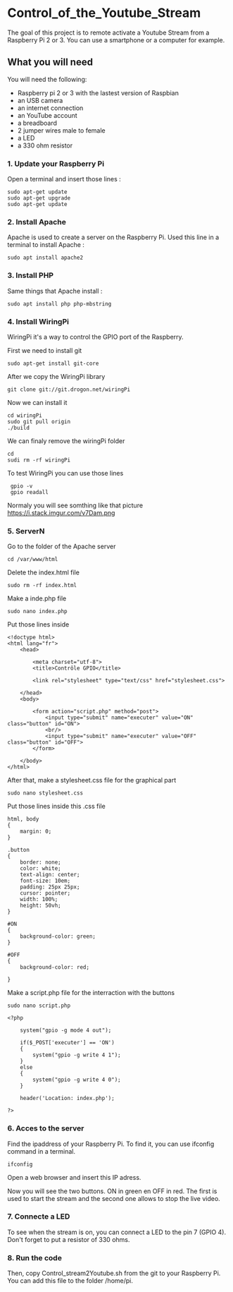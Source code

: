 # Control_of_the_Youtube_Stream

The goal of this project is to remote activate a Youtube Stream from a Raspberry Pi 2 or 3. You can use a smartphone or a computer for example.


## What you will need 

You will need the following: 

- Raspberry pi 2 or 3 with the lastest version of Raspbian
- an USB camera
- an internet connection
- an YouTube account
- a breadboard
- 2 jumper wires male to female 
- a LED
- a 330 ohm resistor

### 1. Update your Raspberry Pi

Open a terminal and insert those lines : 

```
sudo apt-get update 
sudo apt-get upgrade
sudo apt-get update
```

### 2. Install Apache

Apache is used to create a server on the Raspberry Pi. Used this line in a terminal to install Apache : 

```
sudo apt install apache2
```

### 3. Install PHP

Same things that Apache install : 

```
sudo apt install php php-mbstring
```

### 4. Install WiringPi

WiringPi it's a way to control the GPIO port of the Raspberry.

First we need to install git

``` 
sudo apt-get install git-core
```

After we copy the WiringPi library 

```
git clone git://git.drogon.net/wiringPi
```

Now we can install it

```
cd wiringPi
sudo git pull origin
./build
```

We can finaly remove the wiringPi folder 
```
cd 
sudi rm -rf wiringPi
```

To test WiringPi you can use those lines

```
 gpio -v
 gpio readall
```

Normaly you will see somthing like that picture https://i.stack.imgur.com/v7Dam.png 

### 5. ServerN

Go to the folder of the Apache server

```
cd /var/www/html
```

Delete the index.html file

```
sudo rm -rf index.html
```

Make a inde.php file

```
sudo nano index.php
```

Put those lines inside

```
<!doctype html>
<html lang="fr">
    <head>
        
        <meta charset="utf-8">
        <title>Contrôle GPIO</title>
        
        <link rel="stylesheet" type="text/css" href="stylesheet.css">
        
    </head>
    <body>
        
        <form action="script.php" method="post">
            <input type="submit" name="executer" value="ON" class="button" id="ON">
            <br/>
            <input type="submit" name="executer" value="OFF" class="button" id="OFF">
        </form>
        
    </body>
</html>
```

After that, make a stylesheet.css file for the graphical part

```
sudo nano stylesheet.css
```

Put those lines inside this .css file

```
html, body
{
    margin: 0;
}

.button 
{
    border: none;
    color: white;
    text-align: center;
    font-size: 10em;
    padding: 25px 25px;
    cursor: pointer;
    width: 100%;
    height: 50vh;
}

#ON
{
    background-color: green;
}

#OFF
{
    background-color: red;
    
}
```


Make a script.php file for the interraction with the buttons

```
sudo nano script.php
```

```
<?php

    system("gpio -g mode 4 out");
    
    if($_POST['executer'] == 'ON')
    {
        system("gpio -g write 4 1");
    }
    else
    {
        system("gpio -g write 4 0");
    }

    header('Location: index.php');
    
?>
```

### 6. Acces to the server

Find the ipaddress of your Raspberry Pi.
To find it, you can use ifconfig command in a terminal.

```
ifconfig
```

Open a web browser and insert this IP adress.

Now you will see the two buttons. ON in green en OFF in red. The first is used to start the stream and the second one allows to stop the live video.   

### 7. Connecte a LED

To see when the stream is on, you can connect a LED to the pin 7 (GPIO 4). Don't forget to put a resistor of 330 ohms. 

### 8. Run the code

Then, copy Control_stream2Youtube.sh from the git to your Raspberry Pi. You can add this file to the folder /home/pi. 
